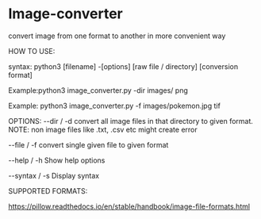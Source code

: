 # Image-converter
convert image from one format to another in more convenient way

HOW TO USE:

syntax: python3 [filename] -[options] [raw file / directory] [conversion format]

Example:python3 image_converter.py -dir images/ png

Example: python3 image_converter.py -f images/pokemon.jpg tif

OPTIONS:
--dir / -d  convert all image files in that directory to given format.
           NOTE: non image files like .txt, .csv etc might create error

--file / -f convert single given file to given format

--help / -h Show help options 

--syntax / -s Display syntax

SUPPORTED FORMATS:

https://pillow.readthedocs.io/en/stable/handbook/image-file-formats.html

